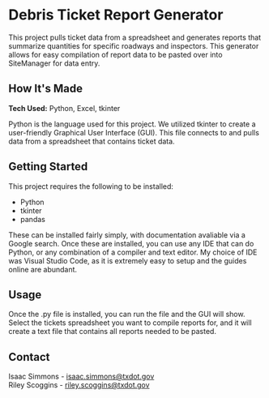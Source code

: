 # Debris Ticket Report Generator
This project pulls ticket data from a spreadsheet and generates reports that summarize quantities for specific roadways and inspectors. This generator allows for easy compilation of report data to be pasted over into SiteManager for data entry.
## How It's Made
**Tech Used:** Python, Excel, tkinter

Python is the language used for this project. We utilized tkinter to create a user-friendly Graphical User Interface (GUI). This file connects to and pulls data from a spreadsheet that contains ticket data.
## Getting Started
This project requires the following to be installed:  
* Python  
* tkinter  
* pandas  

These can be installed fairly simply, with documentation avaliable via a Google search. Once these are installed, you can use any IDE that can do Python, or any combination of a compiler and text editor. My choice of IDE was Visual Studio Code, as it is extremely easy to setup and the guides online are abundant.
## Usage
Once the .py file is installed, you can run the file and the GUI will show.
Select the tickets spreadsheet you want to compile reports for, and it will create a text file that contains all reports needed to be pasted.
## Contact
Isaac Simmons - isaac.simmons@txdot.gov  
Riley Scoggins - riley.scoggins@txdot.gov
